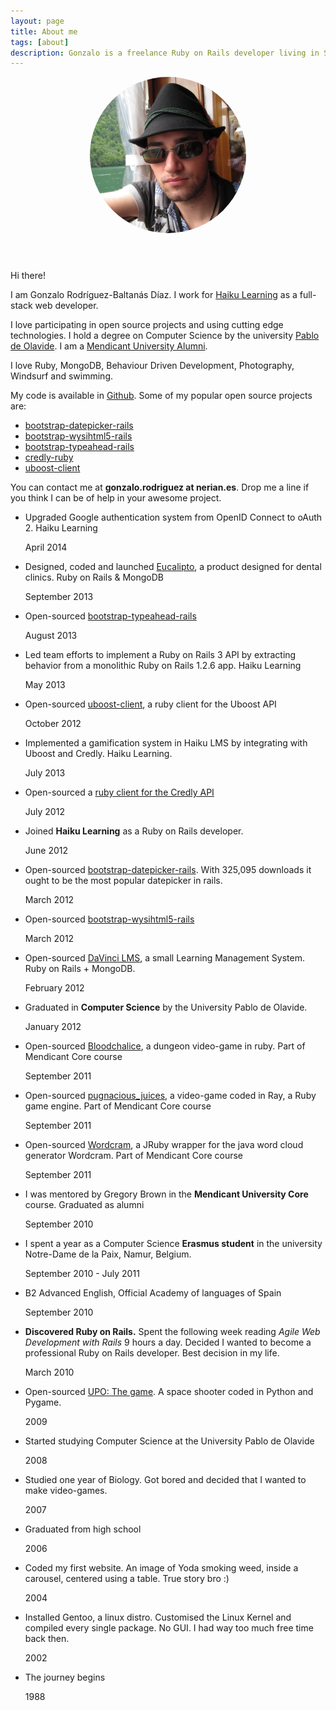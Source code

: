 ```yaml
---
layout: page
title: About me
tags: [about]
description: Gonzalo is a freelance Ruby on Rails developer living in Spain
---
```


<div class="article-cover" style='background: none'>
    <div style='text-align: center;'>
        <img src="/images/avatar.png" class="image" style='border-radius: 999px;width: 250px;margin-bottom: 3em;'>
    </div>
</div>

Hi there!

I am Gonzalo Rodríguez-Baltanás Díaz. I work for [Haiku Learning](http://www.haikulearning.com/) as a full-stack web developer.

I love participating in open source projects and using cutting edge technologies. I hold a degree on Computer Science by the university [Pablo de Olavide](http://www.upo.es/). I am a [Mendicant University Alumni](http://mendicantuniversity.org/).

I love Ruby, MongoDB, Behaviour Driven Development, Photography, Windsurf and swimming.

My code is available in [Github](https://github.com/Nerian). Some of my popular open source projects are:

* [bootstrap-datepicker-rails](https://github.com/Nerian/bootstrap-datepicker-rails)
* [bootstrap-wysihtml5-rails](https://github.com/Nerian/bootstrap-wysihtml5-rails)
* [bootstrap-typeahead-rails](https://github.com/Nerian/bootstrap-typeahead-rails)
* [credly-ruby](https://github.com/haikulearning/credly-ruby)
* [uboost-client](https://github.com/haikulearning/uboost-client)

You can contact me at **gonzalo.rodriguez at nerian.es**. Drop me a line if you think I can be of help in your awesome project.

<ul id='timeline'>

  <li>
    <p>Upgraded Google authentication system from OpenID Connect to oAuth 2. Haiku Learning</p>
    <span>April 2014</span>
  </li>

  <li>
    <p>Designed, coded and launched <a href="http://eucalipto.eu/">Eucalipto</a>, a product designed for dental clinics. Ruby on Rails & MongoDB</p>
    <span>September 2013</span>
  </li>

  <li>
    <p>Open-sourced <a href="https://github.com/Nerian/bootstrap-typeahead-rails">bootstrap-typeahead-rails</a></p>
    <span>August 2013</span>
  </li>

  <li>
    <p>Led team efforts to implement a Ruby on Rails 3 API by extracting behavior from a monolithic Ruby on Rails 1.2.6 app. Haiku Learning</p>
    <span>May 2013</span>
  </li>

  <li>
    <p>Open-sourced <a href="https://github.com/haikulearning/uboost-client">uboost-client</a>, a ruby client for the Uboost API</p>
    <span>October 2012</span>
  </li>

  <li>
    <p>Implemented a gamification system in Haiku LMS by integrating with Uboost and Credly. Haiku Learning.</p>
    <span>July 2013</span>
  </li>

  <li>
    <p>Open-sourced a <a href="https://github.com/haikulearning/credly-ruby">ruby client for the Credly API</a></p>
    <span>July 2012</span>
  </li>

  <li>
    <p>Joined <b>Haiku Learning</b> as a Ruby on Rails developer.</p>
    <span>June 2012</span>
  </li>

  <li>
    <p>Open-sourced <a href="https://github.com/Nerian/bootstrap-datepicker-rails">bootstrap-datepicker-rails</a>. With 325,095 downloads it ought to be the most popular datepicker in rails.</p>
    <span>March 2012</span>
  </li>

  <li>
    <p>Open-sourced <a href="https://github.com/Nerian/bootstrap-wysihtml5-rails">bootstrap-wysihtml5-rails</a></p>
    <span>March 2012</span>
  </li>

  <li>
   <p>Open-sourced <a href="https://github.com/Nerian/DaVinci-LMS">DaVinci LMS</a>, a small Learning Management System. Ruby on Rails + MongoDB. </p>
    <span>February 2012</span>
  </li>

  <li>
    <p>Graduated in <b>Computer Science</b> by the University Pablo de Olavide.</p>
    <span>January 2012</span>
  </li>

  <li>
    <p>Open-sourced <a href="https://github.com/Nerian/BloodChalice">Bloodchalice</a>, a dungeon video-game in ruby. Part of Mendicant Core course</p>
    <span>September 2011</span>
  </li>

  <li>
    <p>Open-sourced <a href="https://github.com/Nerian/Pugnacious-Juices">pugnacious_juices</a>, a video-game coded in Ray, a Ruby game engine. Part of Mendicant Core course</p>
    <span>September 2011</span>
  </li>

  <li>
    <p>Open-sourced <a href="https://github.com/Nerian/Wordcram.rb">Wordcram</a>, a JRuby wrapper for the java word cloud generator Wordcram. Part of Mendicant Core course</p>
    <span>September 2011</span>
  </li>

  <li>
    <p>I was mentored by Gregory Brown in the <b>Mendicant University Core</b> course. Graduated as alumni</p>
    <span>September 2010</span>
  </li>

  <li>
    <p>I spent a year as a Computer Science <b>Erasmus student</b> in the university Notre-Dame de la Paix, Namur, Belgium.</p>
    <span>September 2010 - July 2011</span>
  </li>

  <li>
    <p>B2 Advanced English, Official Academy of languages of Spain</p>
    <span>September 2010</span>
  </li>

  <li>
    <p><b>Discovered Ruby on Rails.</b> Spent the following week reading <i>Agile Web Development with Rails</i> 9 hours a day. Decided I wanted to become a professional Ruby on Rails developer. Best decision in my life.</p>
    <span>March 2010</span>
  </li>

  <li>
    <p>Open-sourced <a href="https://github.com/Nerian/Upo-The-Game">UPO: The game</a>. A space shooter coded in Python and Pygame.</p>
    <span>2009</span>
  </li>

  <li>
    <p>Started studying Computer Science at the University Pablo de Olavide</p>
    <span>2008</span>
  </li>

  <li>
    <p>Studied one year of Biology. Got bored and decided that I wanted to make video-games.</p>
    <span>2007</span>
  </li>

  <li>
    <p>Graduated from high school</p>
    <span>2006</span>
  </li>

  <li>
    <p>Coded my first website. An image of Yoda smoking weed, inside a carousel, centered using a table. True story bro :)</p>
    <span>2004</span>
  </li>

  <li>
    <p>Installed Gentoo, a linux distro. Customised the Linux Kernel and compiled every single package. No GUI. I had way too much free time back then.</p>
    <span>2002</span>
  </li>

  <li>
    <p>The journey begins</p>
    <span>1988</span>
  </li>

</ul>
